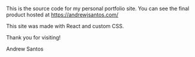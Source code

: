 This is the source code for my personal portfolio site.  You can see the final product hosted at https://andrewjsantos.com/

This site was made with React and custom CSS.

Thank you for visiting!

Andrew Santos